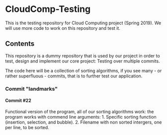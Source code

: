 # CloudComp-Testing

This is the testing repository for Cloud Computing project (Spring 2019). We will use more code to work on this repository and test it.

## Contents

This repository is a dummy repository that is used by our project in order to test, design and implement our core project: Testing over multiple commits.

The code here will be a collection of sorting algorithms, if you see many - or rather superfluous - commits, that is to further test our application.

### Commit "landmarks"

#### Commit #22
  Functional version of the program, all of our sorting algorithms work: the program works with commend line arguments:
    1. Specific sorting function (insertion, selection, and bubble).
    2. Filename with non sorted intergers, one per line, to be sorted.
